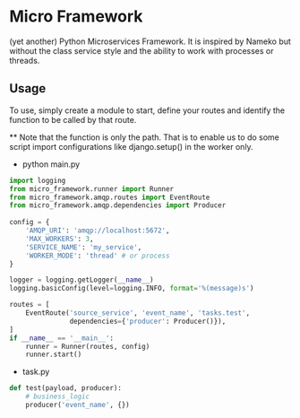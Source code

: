# Micro Framework
(yet another) Python Microservices Framework. It is inspired by Nameko but without the class service style and the ability to work with processes or threads.


## Usage
 To use, simply create a module to start, define your routes and identify the
  function to be called by that route.
  
  ** Note that the function is only the path. That is to enable us to do some
   script import configurations like django.setup() in the worker only.
   
* python main.py
```python
import logging
from micro_framework.runner import Runner
from micro_framework.amqp.routes import EventRoute
from micro_framework.amqp.dependencies import Producer
 
config = {
    'AMQP_URI': 'amqp://localhost:5672',
    'MAX_WORKERS': 3,
    'SERVICE_NAME': 'my_service',
    'WORKER_MODE': 'thread' # or process
}

logger = logging.getLogger(__name__)
logging.basicConfig(level=logging.INFO, format='%(message)s')

routes = [
    EventRoute('source_service', 'event_name', 'tasks.test', 
               dependencies={'producer': Producer()}),
]
if __name__ == '__main__':
    runner = Runner(routes, config)
    runner.start()

```

* task.py
```python
def test(payload, producer):
    # business_logic
    producer('event_name', {})
```
